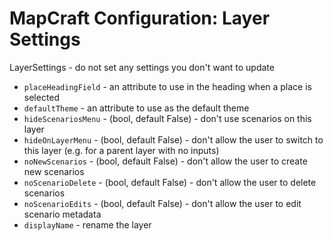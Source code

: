 # MapCraft Configuration: Layer Settings

LayerSettings - do not set any settings you don't want to update

- `placeHeadingField` - an attribute to use in the heading when a place is selected
- `defaultTheme` - an attribute to use as the default theme
- `hideScenariosMenu` - (bool, default False) - don't use scenarios on this layer
- `hideOnLayerMenu` - (bool, default False) - don't allow the user to switch to this layer (e.g. for a parent layer with no inputs)
- `noNewScenarios` - (bool, default False) - don't allow the user to create new scenarios
- `noScenarioDelete` - (bool, default False) - don't allow the user to delete scenarios
- `noScenarioEdits` - (bool, default False) - don't allow the user to edit scenario metadata
- `displayName` - rename the layer
